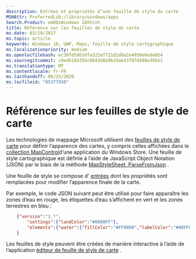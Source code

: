 ```yaml
---
description: Entrées et propriétés d’une feuille de style de carte
MSHAttr: PreferredLib:/library/windows/apps
Search.Product: eADQiWindows 10XVcnh
title: Référence sur les feuilles de style de carte
ms.date: 03/19/2017
ms.topic: article
keywords: Windows 10, UWP, Maps, feuille de style cartographique
ms.localizationpriority: medium
ms.openlocfilehash: ec30fd5d63dfa522ef721d2d8a2e4950e6e8e854
ms.sourcegitcommit: c9edb164356c0843d8a9b19ab43707d486e392e1
ms.translationtype: MT
ms.contentlocale: fr-FR
ms.lasthandoff: 06/25/2020
ms.locfileid: "85377930"
---
```

# <a name="map-style-sheet-reference"></a>Référence sur les feuilles de style de carte

Les technologies de mappage Microsoft utilisent des [feuilles de style de carte](https://docs.microsoft.com/BingMaps/styling/map-style-sheets) pour définir l’apparence des cartes, y compris celles affichées dans le [collection MapControl](https://docs.microsoft.com/uwp/api/windows.ui.xaml.controls.maps.mapcontrol)d’une application du Windows Store.  Une feuille de style cartographique est définie à l’aide de JavaScript Object Notation (JSON) par le biais de la méthode [MapStyleSheet. ParseFromJson](https://docs.microsoft.com/uwp/api/windows.ui.xaml.controls.maps.mapstylesheet.parsefromjson#Windows_UI_Xaml_Controls_Maps_MapStyleSheet_ParseFromJson_System_String_) .

Une feuille de style se compose d' [entrées](https://docs.microsoft.com/BingMaps/styling/map-style-sheet-entries) dont les propriétés sont remplacées pour modifier l’apparence finale de la carte.

Par exemple, le code JSON suivant peut être utilisé pour faire apparaître les zones d’eau en rouge, les étiquettes d’eau s’affichent en vert et les zones terrestres en bleu :

```json
    {"version":"1.*",
        "settings":{"landColor":"#0000FF"},
        "elements":{"water":{"fillColor":"#FF0000","labelColor":"#00FF00"}}
    }
```

Les feuilles de style peuvent être créées de manière interactive à l’aide de l’application [éditeur de feuille de style de carte](https://www.microsoft.com/p/map-style-sheet-editor/9nbhtcjt72ft) .
